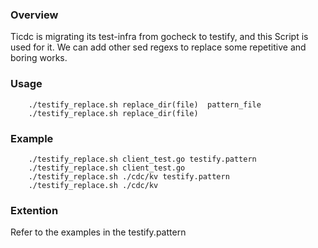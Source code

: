 ### Overview
Ticdc is migrating its test-infra from gocheck to testify, and this Script is used for it. We can add other sed regexs to replace some repetitive and boring works.

### Usage
```
	./testify_replace.sh replace_dir(file)  pattern_file
	./testify_replace.sh replace_dir(file)
```

### Example
```
	./testify_replace.sh client_test.go testify.pattern
	./testify_replace.sh client_test.go
	./testify_replace.sh ./cdc/kv testify.pattern
	./testify_replace.sh ./cdc/kv
```

### Extention
Refer to the examples in the testify.pattern
